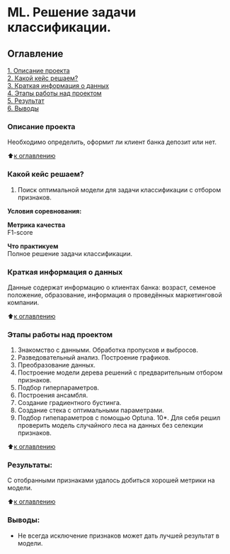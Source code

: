 # ML. Решение задачи классификации. 
## 
## Оглавление  
[1. Описание проекта](.README.md#Описание-проекта)  
[2. Какой кейс решаем?](.README.md#Какой-кейс-решаем)  
[3. Краткая информация о данных](.README.md#Краткая-информация-о-данных)  
[4. Этапы работы над проектом](.README.md#Этапы-работы-над-проектом)  
[5. Результат](.README.md#Результат)    
[6. Выводы](.README.md#Выводы) 

### Описание проекта    
Необходимо определить, оформит ли клиент банка депозит или нет.

:arrow_up:[к оглавлению](_)


### Какой кейс решаем?    
1. Поиск оптимальной модели для задачи классификации с отбором признаков.

**Условия соревнования:**  


**Метрика качества**     
F1-score

**Что практикуем**     
Полное решение задачи классификации.


### Краткая информация о данных
Данные содержат информацию о клиентах банка: возраст, семеное положение, образование, информация о проведённых маркетинговой компании.
  
:arrow_up:[к оглавлению](.README.md#Оглавление)


### Этапы работы над проектом 
1. Знакомство с данными. Обработка пропусков и выбросов.
2. Разведовательный анализ. Построение графиков.
3. Преобразование данных.
4. Построение модели дерева решений с предварительным отбором признаков.
5. Подбор гиперпараметров.
6. Построения ансамбля.
7. Создание градиентного бустинга.
8. Создание стека с оптимальными параметрами.
9. Подбор гипепараметров с помощью Optuna.
10*. Для себя решил проверить модель случайного леса на данных без селекции признаков. 

:arrow_up:[к оглавлению](.README.md#Оглавление)


### Результаты:  
С отобранными признаками удалось добиться хорошей метрики на модели.

:arrow_up:[к оглавлению](.README.md#Оглавление)


### Выводы:  
* Не всегда исключение признаков может дать лучшей результат в модели.
